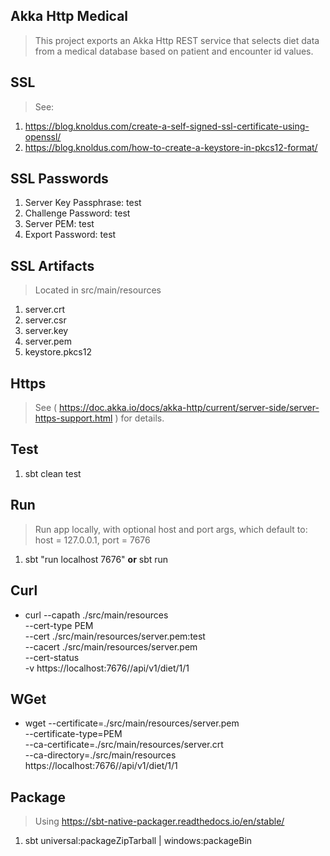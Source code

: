 Akka Http Medical
-----------------
>This project exports an Akka Http REST service that selects diet data from a medical database based on
>patient and encounter id values.

SSL
---
>See:
1. https://blog.knoldus.com/create-a-self-signed-ssl-certificate-using-openssl/
2. https://blog.knoldus.com/how-to-create-a-keystore-in-pkcs12-format/

SSL Passwords
-------------
1. Server Key Passphrase: test
2. Challenge Password: test
3. Server PEM: test
4. Export Password: test

SSL Artifacts
-------------
>Located in src/main/resources
1. server.crt
2. server.csr
3. server.key
4. server.pem
5. keystore.pkcs12

Https
-----
>See ( https://doc.akka.io/docs/akka-http/current/server-side/server-https-support.html ) for details.

Test
----
1. sbt clean test

Run
---
>Run app locally, with optional host and port args, which default to: host = 127.0.0.1, port = 7676
1. sbt "run localhost 7676" **or** sbt run

Curl
----
* curl --capath ./src/main/resources \
       --cert-type PEM \
       --cert ./src/main/resources/server.pem:test \
       --cacert ./src/main/resources/server.pem \
       --cert-status \
       -v https://localhost:7676//api/v1/diet/1/1
       
WGet
----
* wget --certificate=./src/main/resources/server.pem \
        --certificate-type=PEM \
        --ca-certificate=./src/main/resources/server.crt \
        --ca-directory=./src/main/resources \
        https://localhost:7676//api/v1/diet/1/1

Package
-------
>Using https://sbt-native-packager.readthedocs.io/en/stable/
1. sbt universal:packageZipTarball | windows:packageBin
